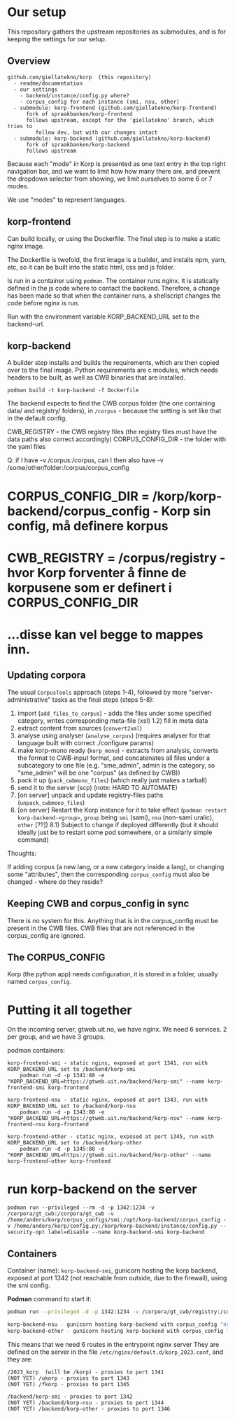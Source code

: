 # Our setup

This repository gathers the upstream repositories as submodules, and is for
keeping the settings for our setup.


## Overview

```
github.com/giellatekno/korp  (this repository)
  - readme/documentation
  - our settings
    - backend/instance/config.py where?
    - corpus_config for each instance (smi, nsu, other)
  - submodule: korp-frontend (github.com/giellatekno/korp-frontend)
      fork of spraakbanken/korp-frontend
      follows upstream, except for the 'giellatekno' branch, which tries to
         follow dev, but with our changes intact
  - submodule: korp-backend (github.com/giellatekno/korp-backend)
      fork of spraakbanken/korp-backend
      follows upstream
```

Because each "mode" in Korp is presented as one text entry in the top right
navigation bar, and we want to limit how how many there are, and prevent the
dropdown selector from showing, we limit ourselves to some 6 or 7 modes.

We use "modes" to represent languages.

## korp-frontend

Can build locally, or using the Dockerfile. The final step is to make a static
nginx image.

The Dockerfile is twofold, the first image is a builder, and installs
npm, yarn, etc, so it can be built into the static html, css and js folder.

Is run in a container using `podman`. The container runs nginx. It is statically
defined in the js code where to contact the backend. Therefore, a change has
been made so that when the container runs, a shellscript changes the code
before nginx is run.

Run with the environment variable KORP_BACKEND_URL set to the backend-url.


## korp-backend

A builder step installs and builds the requirements, which are then copied over
to the final image. Python requirements are c modules, which needs headers to be built,
as well as CWB binaries that are installed.

`podman build -t korp-backend -f Dockerfile`

The backend expects to find the CWB corpus folder (the one containing data/ and
registry/ folders), in `/corpus` - because the setting is set like that in the default config.

CWB_REGISTRY - the CWB registry files (the registry files must have the data paths also correct accordingly)
CORPUS_CONFIG_DIR - the folder with the yaml files

Q: if I have -v /corpus:/corpus, can I then also have -v /some/other/folder:/corpus/corpus_config

# CORPUS_CONFIG_DIR = /korp/korp-backend/corpus_config   - Korp sin config, må definere korpus
# CWB_REGISTRY = /corpus/registry  - hvor Korp forventer å finne de korpusene som er definert i CORPUS_CONFIG_DIR
# ...disse kan vel begge to mappes inn.


## Updating corpora

The usual `CorpusTools` approach (steps 1-4), followed by more "server-administrative" tasks as the final steps (steps 5-8):

1) import (`add_files_to_corpus`) - adds the files under some specified category, writes corresponding meta-file (xsl)
1.2) fill in meta data
2) extract content from sources (`convert2xml`)
3) analyse using analyser (`analyse_corpus`)
    (requires analyser for that language built with correct ./configure params)
4) make korp-mono ready (`korp_mono`)  - extracts from analysis, converts the format to CWB-input format, and concatenates all files under a subcategory to one file (e.g. "sme_admin", admin is the category, so "sme_admin" will be one "corpus" (as defined by CWB))
5) pack it up (`pack_cwbmono_files`) (which really just makes a tarball)
6) send it to the server (scp) (note: HARD TO AUTOMATE)
7) [on server] unpack and update registry-files paths (`unpack_cwbmono_files`)
8) [on server] Restart the Korp instance for it to take effect (`podman restart korp-backend-<group>`, `group` being `smi` (sami), `nsu` (non-sami uralic), `other` [??])
8.1) Subject to change if deployed differently (but it should ideally just be to restart some pod somewhere, or a similarly simple command)

Thoughts:

If adding corpus (a new lang, or a new category inside a lang),
or changing some "attributes", then the corresponding `corpus_config` must
also be changed - where do they reside?


## Keeping CWB and corpus_config in sync

There is no system for this. Anything that is in the corpus_config must be
present in the CWB files. CWB files that are not referenced in the corpus_config
are ignored.

## The CORPUS_CONFIG

Korp (the python app) needs configuration, it is stored in a folder, usually
named `corpus_config`.


# Putting it all together

On the incoming server, gtweb.uit.no, we have nginx. We need 6 services. 2 per
group, and we have 3 groups.

podman containers:

```
korp-frontend-smi - static nginx, exposed at port 1341, run with KORP_BACKEND_URL set to /backend/korp-smi
    podman run -d -p 1341:80 -e "KORP_BACKEND_URL=https://gtweb.uit.no/backend/korp-smi" --name korp-frontend-smi korp-frontend

korp-frontend-nsu - static nginx, exposed at port 1343, run with KORP_BACKEND_URL set to /backend/korp-nsu
    podman run -d -p 1343:80 -e "KORP_BACKEND_URL=https://gtweb.uit.no/backend/korp-nsu" --name korp-frontend-nsu korp-frontend

korp-frontend-other - static nginx, exposed at port 1345, run with KORP_BACKEND_URL set to /backend/korp-other
    podman run -d -p 1345:80 -e "KORP_BACKEND_URL=https://gtweb.uit.no/backend/korp-other" --name korp-frontend-other korp-frontend
```


# run korp-backend on the server
```
podman run --privileged --rm -d -p 1342:1234 -v /corpora/gt_cwb:/corpora/gt_cwb -v /home/anders/korp/corpus_configs/smi:/opt/korp-backend/corpus_config -v /home/anders/korp/config.py:/korp/korp-backend/instance/config.py --security-opt label=disable --name korp-backend-smi korp-backend

```

## Containers

Container (name): `korp-backend-smi`, gunicorn hosting the korp backend,
exposed at port 1342 (not reachable from outside, due to the firewall),
using the smi config.

**Podman** command to start it:

```bash
podman run --privileged -d -p 1342:1234 -v /corpora/gt_cwb/registry:/corpus:ro -v <***corpus_config on server ...korp/corpus_configs/smi***>:/corpus/corpus_config --security-opt label=disable --name korp-backend-smi korp-backend
```

```bash
korp-backend-nsu - gunicorn hosting korp-backend with corpus_config "nsu", exposed at port 1344
korp-backend-other - gunicorn hosting korp-backend with corpus_config "other", exposed at port 1346
```

This means that we need 6 routes in the entrypoint nginx server
They are defined on the server in the file `/etc/nginx/default.d/korp_2023.conf`,
and they are:

```
/2023_korp  (will be /korp) - proxies to port 1341
(NOT YET) /ukorp - proxies to port 1343
(NOT YET) /fkorp - proxies to port 1345

/backend/korp-smi - proxies to port 1342
(NOT YET) /backend/korp-nsu - proxies to port 1344
(NOT YET) /backend/korp-other - proxies to port 1346
```
